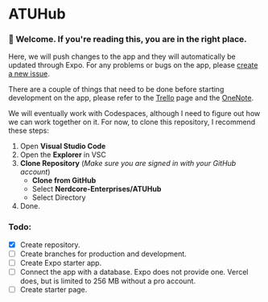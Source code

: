 # ATUHub

### 👋 Welcome. If you're reading this, you are in the right place.

Here, we will push changes to the app and they will automatically be updated through Expo. For any problems or bugs on the app, please [create a new issue](https://github.com/Nerdcore-Enterprises/ATUHub/issues/new).

There are a couple of things that need to be done before starting development on the app, please refer to the [Trello](https://trello.com/b/HG6URZKY/nerdcore-atu-hub) page and the [OneNote](https://arkansastechu-my.sharepoint.com/personal/ddover1_atu_edu/_layouts/15/Doc.aspx?sourcedoc={40c8fe3c-aa8d-43b2-88f7-a6942836362e}).

We will eventually work with Codespaces, although I need to figure out how we can work together on it. For now, to clone this repository, I recommend these steps:
1. Open **Visual Studio Code**
2. Open the **Explorer** in VSC
3. **Clone Repository** (*Make sure you are signed in with your GitHub account*)
    - **Clone from GitHub**
    - Select **Nerdcore-Enterprises/ATUHub**
    - Select Directory
4. Done.

### Todo:
- [X] Create repository.
- [ ] Create branches for production and development.
- [ ] Create Expo starter app.
- [ ] Connect the app with a database. Expo does not provide one. Vercel does, but is limited to 256 MB without a pro account.
- [ ] Create starter page.